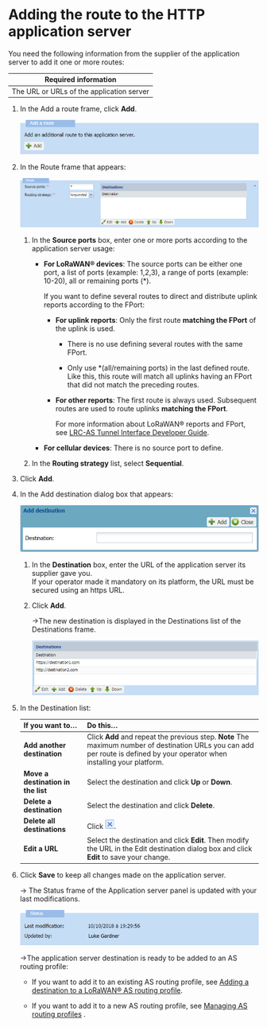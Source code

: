 

# Adding the route to the HTTP application server

You need the following information from the supplier of the application
server to add it one or more routes:

| Required information                      |
|-------------------------------------------|
| The URL or URLs of the application server |


1.  In the Add a route frame, click **Add**.

    ![](../../../_images/adding-a-route-to-an-http.png)

2.  In the Route frame that appears:

    ![](./_images/adding-a-route-to-an-http-1.png)

    1.  In the **Source ports** box, enter one or more ports according
        to the application server usage:

        - **For LoRaWAN® devices**: The source ports can be either one
          port, a list of ports (example: 1,2,3), a range of ports
          (example: 10-20), all or remaining ports (\*).

          If you want to define several routes to direct and distribute
          uplink reports according to the FPort:

          - **For uplink reports**: Only the first route **matching the
            FPort** of the uplink is used.

            - There is no use defining several routes with the same
              FPort.

            - Only use \*(all/remaining ports) in the last defined
              route. Like this, this route will match all uplinks having
              an FPort that did not match the preceding routes.

          - **For other reports**: The first route is always used.
            Subsequent routes are used to route uplinks **matching the
            FPort**.

            For more information about LoRaWAN® reports and FPort, see
            [LRC-AS Tunnel Interface Developer Guide](../../integrating-applications-with-tpw.md#lrc-as-tunnel-interface-developer-guide).

        - **For cellular devices**: There is no source port to define.

    2.  In the **Routing strategy** list, select **Sequential**.

3.  Click **Add**.

4.  In the Add destination dialog box that appears:

    ![](./_images/adding-a-route-to-an-http-2.png)

    1.  In the **Destination** box, enter the URL of the application
        server its supplier gave you.  
        If your operator made it mandatory on its platform, the URL must
        be secured using an https URL.

    2.  Click **Add**.

        -\>The new destination is displayed in the Destinations list of
        the Destinations frame.

        ![](./_images/adding-a-route-to-an-http-3.png)

5.  In the Destination list:

    | If you want to…                    | Do this…                                                                                                                                                                     |
    |------------------------------------|------------------------------------------------------------------------------------------------------------------------------------------------------------------------------|
    | **Add another destination**        | Click **Add** and repeat the previous step. **Note** The maximum number of destination URLs you can add per route is defined by your operator when installing your platform. |
    | **Move a destination in the list** | Select the destination and click **Up** or **Down**.                                                                                                                         |
    | **Delete a destination**           | Select the destination and click **Delete**.                                                                                                                                 |
    | **Delete all destinations**        | Click ![](./_images/adding-a-route-to-an-http-4.png).                                                                                                                        |
    | **Edit a URL**                     | Select the destination and click **Edit**. Then modify the URL in the Edit destination dialog box and click **Edit** to save your change.                                    |

6.  Click **Save** to keep all changes made on the application server.  

    -\> The Status frame of the Application server panel is updated with
    your last modifications.

    ![](./_images/adding-a-route-to-an-http-5.png)

    -\>The application server destination is ready to be added to an AS
    routing profile:

    - If you want to add it to an existing AS routing profile, see
      [Adding a destination to a LoRaWAN® AS routing profile](../manage-as-routing-profiles/add-destination-to-lorawan-as-routing-profile.md).

    - If you want to add it to a new AS routing profile, see [Managing AS routing profiles](../manage-as-routing-profiles/index.md)
      .
